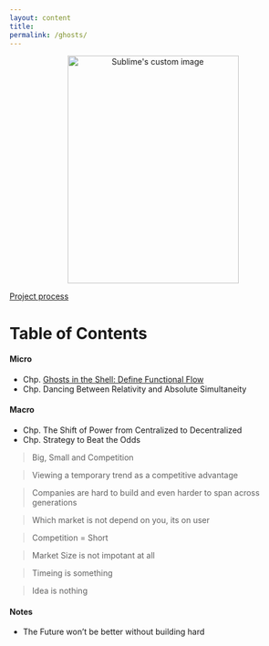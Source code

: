 ```yaml
---
layout: content
title: 
permalink: /ghosts/
---
```


<p align="center">
  <img width="300" height="400" src="https://c1.staticflickr.com/5/4796/38914698780_ac39eb41f4_b.jpg" alt="Sublime's custom image"/>
</p>

[Project process](https://github.com/allenleein/brains/projects/15)

# Table of Contents


#### Micro

* Chp. [Ghosts in the Shell: Define Functional Flow](https://allenleein.github.io/brains/2018/03/defining-functional-flow)
* Chp. Dancing Between Relativity and Absolute Simultaneity

#### Macro

* Chp. The Shift of Power from Centralized to Decentralized
* Chp. Strategy to Beat the Odds

> Big, Small and Competition

> Viewing a temporary trend as a competitive advantage

> Companies are hard to build and even harder to span across generations

> Which market is not depend on you, its on user

> Competition = Short

> Market Size is not impotant at all

> Timeing is something

> Idea is nothing 

#### Notes 

* The Future won’t be better without building hard 




